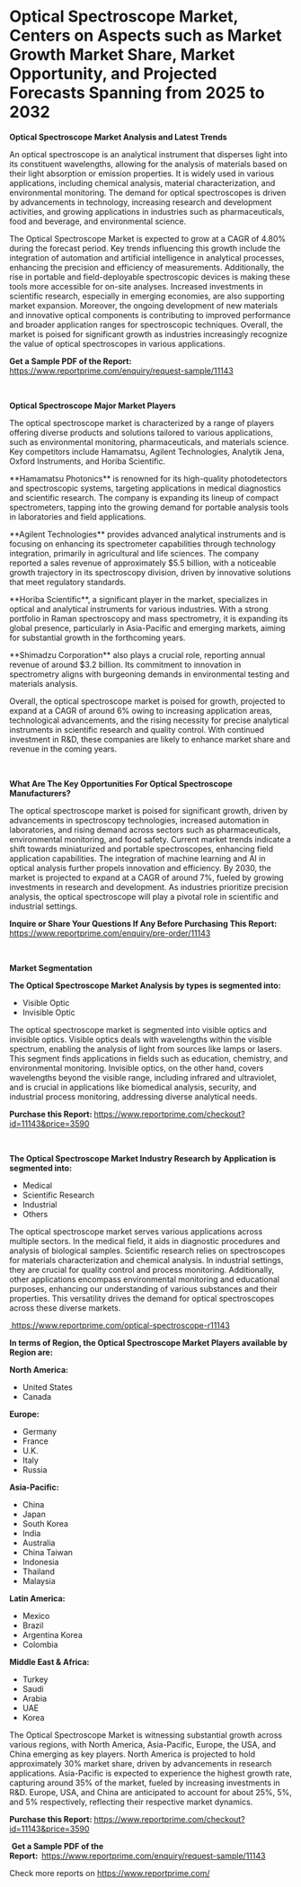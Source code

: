 <p><h1>Optical Spectroscope Market, Centers on Aspects such as Market Growth Market Share, Market Opportunity, and Projected Forecasts Spanning from 2025 to 2032</h1></p><p><strong>Optical Spectroscope Market Analysis and Latest Trends</strong></p>
<p><p>An optical spectroscope is an analytical instrument that disperses light into its constituent wavelengths, allowing for the analysis of materials based on their light absorption or emission properties. It is widely used in various applications, including chemical analysis, material characterization, and environmental monitoring. The demand for optical spectroscopes is driven by advancements in technology, increasing research and development activities, and growing applications in industries such as pharmaceuticals, food and beverage, and environmental science.</p><p>The Optical Spectroscope Market is expected to grow at a CAGR of 4.80% during the forecast period. Key trends influencing this growth include the integration of automation and artificial intelligence in analytical processes, enhancing the precision and efficiency of measurements. Additionally, the rise in portable and field-deployable spectroscopic devices is making these tools more accessible for on-site analyses. Increased investments in scientific research, especially in emerging economies, are also supporting market expansion. Moreover, the ongoing development of new materials and innovative optical components is contributing to improved performance and broader application ranges for spectroscopic techniques. Overall, the market is poised for significant growth as industries increasingly recognize the value of optical spectroscopes in various applications.</p></p>
<p><strong>Get a Sample PDF of the Report:&nbsp;</strong> <a href="https://www.reportprime.com/enquiry/request-sample/11143?utm_campaign=2987&utm_medium=2&utm_source=Github&utm_content=ia&utm_term=20032025&utm_id=optical-spectroscope">https://www.reportprime.com/enquiry/request-sample/11143</a></p>
<p>&nbsp;</p>
<p><strong>Optical Spectroscope Major Market Players</strong></p>
<p><p>The optical spectroscope market is characterized by a range of players offering diverse products and solutions tailored to various applications, such as environmental monitoring, pharmaceuticals, and materials science. Key competitors include Hamamatsu, Agilent Technologies, Analytik Jena, Oxford Instruments, and Horiba Scientific.</p><p>**Hamamatsu Photonics** is renowned for its high-quality photodetectors and spectroscopic systems, targeting applications in medical diagnostics and scientific research. The company is expanding its lineup of compact spectrometers, tapping into the growing demand for portable analysis tools in laboratories and field applications.</p><p>**Agilent Technologies** provides advanced analytical instruments and is focusing on enhancing its spectrometer capabilities through technology integration, primarily in agricultural and life sciences. The company reported a sales revenue of approximately $5.5 billion, with a noticeable growth trajectory in its spectroscopy division, driven by innovative solutions that meet regulatory standards.</p><p>**Horiba Scientific**, a significant player in the market, specializes in optical and analytical instruments for various industries. With a strong portfolio in Raman spectroscopy and mass spectrometry, it is expanding its global presence, particularly in Asia-Pacific and emerging markets, aiming for substantial growth in the forthcoming years.</p><p>**Shimadzu Corporation** also plays a crucial role, reporting annual revenue of around $3.2 billion. Its commitment to innovation in spectrometry aligns with burgeoning demands in environmental testing and materials analysis.</p><p>Overall, the optical spectroscope market is poised for growth, projected to expand at a CAGR of around 6% owing to increasing application areas, technological advancements, and the rising necessity for precise analytical instruments in scientific research and quality control. With continued investment in R&D, these companies are likely to enhance market share and revenue in the coming years.</p></p>
<p>&nbsp;</p>
<p><strong>What Are The Key Opportunities For Optical Spectroscope Manufacturers?</strong></p>
<p><p>The optical spectroscope market is poised for significant growth, driven by advancements in spectroscopy technologies, increased automation in laboratories, and rising demand across sectors such as pharmaceuticals, environmental monitoring, and food safety. Current market trends indicate a shift towards miniaturized and portable spectroscopes, enhancing field application capabilities. The integration of machine learning and AI in optical analysis further propels innovation and efficiency. By 2030, the market is projected to expand at a CAGR of around 7%, fueled by growing investments in research and development. As industries prioritize precision analysis, the optical spectroscope will play a pivotal role in scientific and industrial settings.</p></p>
<p><strong>Inquire or Share Your Questions If Any Before Purchasing This Report:</strong> <a href="https://www.reportprime.com/enquiry/pre-order/11143?utm_campaign=2987&utm_medium=2&utm_source=Github&utm_content=ia&utm_term=20032025&utm_id=optical-spectroscope">https://www.reportprime.com/enquiry/pre-order/11143</a></p>
<p>&nbsp;</p>
<p><strong>Market Segmentation</strong></p>
<p><strong>The Optical Spectroscope Market Analysis by types is segmented into:</strong></p>
<p><ul><li>Visible Optic</li><li>Invisible Optic</li></ul></p>
<p><p>The optical spectroscope market is segmented into visible optics and invisible optics. Visible optics deals with wavelengths within the visible spectrum, enabling the analysis of light from sources like lamps or lasers. This segment finds applications in fields such as education, chemistry, and environmental monitoring. Invisible optics, on the other hand, covers wavelengths beyond the visible range, including infrared and ultraviolet, and is crucial in applications like biomedical analysis, security, and industrial process monitoring, addressing diverse analytical needs.</p></p>
<p><strong>Purchase this Report:&nbsp;</strong><a href="https://www.reportprime.com/checkout?id=11143&price=3590&utm_campaign=2987&utm_medium=2&utm_source=Github&utm_content=ia&utm_term=20032025&utm_id=optical-spectroscope">https://www.reportprime.com/checkout?id=11143&price=3590</a></p>
<p>&nbsp;</p>
<p><strong>The Optical Spectroscope Market Industry Research by Application is segmented into:</strong></p>
<p><ul><li>Medical</li><li>Scientific Research</li><li>Industrial</li><li>Others</li></ul></p>
<p><p>The optical spectroscope market serves various applications across multiple sectors. In the medical field, it aids in diagnostic procedures and analysis of biological samples. Scientific research relies on spectroscopes for materials characterization and chemical analysis. In industrial settings, they are crucial for quality control and process monitoring. Additionally, other applications encompass environmental monitoring and educational purposes, enhancing our understanding of various substances and their properties. This versatility drives the demand for optical spectroscopes across these diverse markets.</p></p>
<p><a href="https://www.reportprime.com/optical-spectroscope-r11143?utm_campaign=2987&utm_medium=2&utm_source=Github&utm_content=ia&utm_term=20032025&utm_id=optical-spectroscope">&nbsp;https://www.reportprime.com/optical-spectroscope-r11143</a></p>
<p><strong>In terms of Region, the Optical Spectroscope Market Players available by Region are:</strong></p>
<p>
    <p> <strong> North America: </strong>
        <ul>
            <li>United States</li>
            <li>Canada</li>
        </ul>
        </p> 
    <p> <strong> Europe: </strong>
        <ul>
            <li>Germany</li>
            <li>France</li>
            <li>U.K.</li>
            <li>Italy</li>
            <li>Russia</li>
        </ul>
        </p> 
    <p> <strong> Asia-Pacific: </strong>
        <ul>
            <li>China</li>
            <li>Japan</li>
            <li>South Korea</li>
            <li>India</li>
            <li>Australia</li>
            <li>China Taiwan</li>
            <li>Indonesia</li>
            <li>Thailand</li>
            <li>Malaysia</li>
        </ul>
        </p> 
    <p> <strong> Latin America: </strong>
        <ul>
            <li>Mexico</li>
            <li>Brazil</li>
            <li>Argentina Korea</li>
            <li>Colombia</li>
        </ul>
        </p> 
    <p> <strong> Middle East & Africa: </strong>
        <ul>
            <li>Turkey</li>
            <li>Saudi</li>
            <li>Arabia</li>
            <li>UAE</li>
            <li>Korea</li>
        </ul>
    </p>
    </p>
<p><p>The Optical Spectroscope Market is witnessing substantial growth across various regions, with North America, Asia-Pacific, Europe, the USA, and China emerging as key players. North America is projected to hold approximately 30% market share, driven by advancements in research applications. Asia-Pacific is expected to experience the highest growth rate, capturing around 35% of the market, fueled by increasing investments in R&D. Europe, USA, and China are anticipated to account for about 25%, 5%, and 5% respectively, reflecting their respective market dynamics.</p></p>
<p><strong>Purchase this Report: </strong><a href="https://www.reportprime.com/checkout?id=11143&price=3590&utm_campaign=2987&utm_medium=2&utm_source=Github&utm_content=ia&utm_term=20032025&utm_id=optical-spectroscope">https://www.reportprime.com/checkout?id=11143&price=3590</a></p>
<p>&nbsp;<strong>Get a Sample PDF of the Report:&nbsp;&nbsp;</strong><a href="https://www.reportprime.com/enquiry/request-sample/11143?utm_campaign=2987&utm_medium=2&utm_source=Github&utm_content=ia&utm_term=20032025&utm_id=optical-spectroscope">https://www.reportprime.com/enquiry/request-sample/11143</a></p>
<p><strong></strong></p>
<p>Check more reports on <a href="https://www.reportprime.com/?utm_campaign=2987&utm_medium=2&utm_source=Github&utm_content=ia&utm_term=20032025&utm_id=optical-spectroscope">https://www.reportprime.com/</a></p>